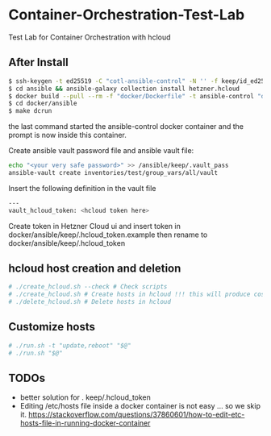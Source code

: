 # Container-Orchestration-Test-Lab

Test Lab for Container Orchestration with hcloud

## After Install

```bash
$ ssh-keygen -t ed25519 -C "cotl-ansible-control" -N '' -f keep/id_ed25519
$ cd ansible && ansible-galaxy collection install hetzner.hcloud
$ docker build --pull --rm -f "docker/Dockerfile" -t ansible-control "docker"
$ cd docker/ansible
$ make dcrun
```

the last command started the ansible-control docker container and the prompt is now inside this container.

Create ansible vault password file and ansible vault file:

```bash
echo "<your very safe password>" >> /ansible/keep/.vault_pass
ansible-vault create inventories/test/group_vars/all/vault
```

Insert the following definition in the vault file

```bash
---
vault_hcloud_token: <hcloud token here>
```

Create token in Hetzner Cloud ui and insert token in docker/ansible/keep/.hcloud_token.example
then rename to docker/ansible/keep/.hcloud_token

## hcloud host creation and deletion

```bash
# ./create_hcloud.sh --check # Check scripts
# ./create_hcloud.sh # Create hosts in hcloud !!! this will produce costs !!!
# ./delete_hcloud.sh # Delete hosts in hcloud
```

## Customize hosts

```bash
# ./run.sh -t "update,reboot" "$@"
# ./run.sh "$@"
```

## TODOs

- better solution for . keep/.hcloud_token
- Editing /etc/hosts file inside a docker container is not easy ... so we skip it.
  https://stackoverflow.com/questions/37860601/how-to-edit-etc-hosts-file-in-running-docker-container

